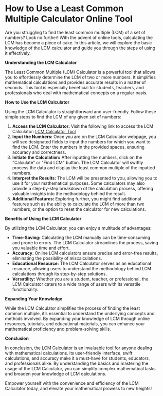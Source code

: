 How to Use a Least Common Multiple Calculator Online Tool
=========================================================

Are you struggling to find the least common multiple (LCM) of a set of numbers? Look no further! With the advent of online tools, calculating the LCM has become a piece of cake. In this article, we will explore the basic knowledge of the LCM calculator and guide you through the steps of using it effectively.

**Understanding the LCM Calculator**

The Least Common Multiple (LCM) Calculator is a powerful tool that allows you to effortlessly determine the LCM of two or more numbers. It simplifies mathematical calculations and provides accurate results in a matter of seconds. This tool is especially beneficial for students, teachers, and professionals who deal with mathematical concepts on a regular basis.

**How to Use the LCM Calculator**

Using the LCM Calculator is straightforward and user-friendly. Follow these simple steps to find the LCM of any given set of numbers:

1. **Access the LCM Calculator:** Visit the following link to access the LCM Calculator: [LCM Calculator Tool](https://www.onlinecalculatorsfree.com/math/lcm-calculator.html)
2. **Input the Numbers:** Once you are on the LCM Calculator webpage, you will see designated fields to input the numbers for which you want to find the LCM. Enter the numbers in the provided spaces, ensuring accuracy and correctness.
3. **Initiate the Calculation:** After inputting the numbers, click on the "Calculate" or "Find LCM" button. The LCM Calculator will swiftly process the data and display the least common multiple of the inputted numbers.
4. **Interpret the Results:** The LCM will be presented to you, allowing you to use it for your mathematical purposes. Some calculators may also provide a step-by-step breakdown of the calculation process, offering valuable insights into the methodology behind the result.
5. **Additional Features:** Exploring further, you might find additional features such as the ability to calculate the LCM of more than two numbers, or the option to reset the calculator for new calculations.

**Benefits of Using the LCM Calculator**

By utilizing the LCM Calculator, you can enjoy a multitude of advantages:

- **Time-Saving:** Calculating the LCM manually can be time-consuming and prone to errors. The LCM Calculator streamlines the process, saving you valuable time and effort.
- **Accuracy:** Online LCM calculators ensure precise and error-free results, eliminating the possibility of miscalculations.
- **Educational Resource:** The LCM Calculator serves as an educational resource, allowing users to understand the methodology behind LCM calculations through its step-by-step solutions.
- **Versatility:** Whether you are a student, teacher, or professional, the LCM Calculator caters to a wide range of users with its versatile functionality.

**Expanding Your Knowledge**

While the LCM Calculator simplifies the process of finding the least common multiple, it’s essential to understand the underlying concepts and methods involved. By expanding your knowledge of LCM through online resources, tutorials, and educational materials, you can enhance your mathematical proficiency and problem-solving skills.

**Conclusion**

In conclusion, the LCM Calculator is an invaluable tool for anyone dealing with mathematical calculations. Its user-friendly interface, swift calculations, and accuracy make it a must-have for students, educators, and professionals alike. By understanding the basics and mastering the usage of the LCM Calculator, you can simplify complex mathematical tasks and broaden your knowledge of LCM calculations.

Empower yourself with the convenience and efficiency of the LCM Calculator today, and elevate your mathematical prowess to new heights!